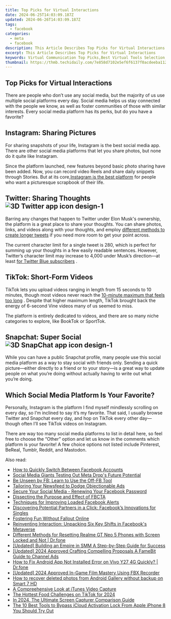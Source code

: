 ```yaml
---
title: Top Picks for Virtual Interactions
date: 2024-06-25T14:03:09.187Z
updated: 2024-06-26T14:03:09.187Z
tags:
  - facebook
categories:
  - meta
  - facebook
description: This Article Describes Top Picks for Virtual Interactions
excerpt: This Article Describes Top Picks for Virtual Interactions
keywords: Virtual Communication Top Picks,Best Virtual Tools Selection,Premium Virtual Interaction Choices,Essential Virtual Engagement Tips,Leading Virtual Connection Options,Selecting Excellent Virtual Platforms,Optimal Virtual Experience Selections
thumbnail: https://thmb.techidaily.com/7e858d7102e5ef6f6137f0acdeeba112d7b0daf0c9e0dad5ba4b3979a33bb860.jpg
---
```


## Top Picks for Virtual Interactions

 There are people who don’t use any social media, but the majority of us use multiple social platforms every day. Social media helps us stay connected with the people we know, as well as foster communities of those with similar interests. Every social media platform has its perks, but do you have a favorite?

## Instagram: Sharing Pictures

 For sharing snapshots of your life, Instagram is the best social media app. There are other social media platforms that let you share photos, but none do it quite like Instagram.

 Since the platform launched, new features beyond basic photo sharing have been added. Now, you can record video Reels and share daily snippets through Stories. But at its core,[Instagram is the best platform](https://www.makeuseof.com/reasons-why-instagram-best-social-media-app/) for people who want a picturesque scrapbook of their life.

## Twitter: Sharing Thoughts ![3D Twitter app icon design-1](https://static1.makeuseofimages.com/wordpress/wp-content/uploads/2023/02/3d-twitter-app-icon-design-1.jpg)

 Barring any changes that happen to Twitter under Elon Musk's ownership, the platform is a great place to share your thoughts. You can share photos, links, and videos along with your thoughts, and employ [different methods to create longer tweets](https://www.makeuseof.com/tag/tools-writing-longer-tweets/) if you need more room to get your point across.

 The current character limit for a single tweet is 280, which is perfect for summing up your thoughts in a few easily readable sentences. However, Twitter’s character limit may increase to 4,000 under Musk’s direction—at least [for Twitter Blue subscribers](https://www.makeuseof.com/what-is-twitter-blue/) .

## TikTok: Short-Form Videos

 TikTok lets you upload videos ranging in length from 15 seconds to 10 minutes, though most videos never reach the [10-minute maximum that feels too long](https://www.makeuseof.com/10-minute-videos-tiktok-too-long/) . Despite that higher maximum length, TikTok brought back the energy of 6-second Vine videos many of us seemed to miss.

 The platform is entirely dedicated to videos, and there are so many niche categories to explore, like BookTok or SportTok.

## Snapchat: Super Social ![3D SnapChat app icon design-1](https://static1.makeuseofimages.com/wordpress/wp-content/uploads/2023/02/3d-snapchat-app-icon-design-1.jpg)

 While you can have a public Snapchat profile, many people use this social media platform as a way to stay social with friends only. Sending a quick picture—either directly to a friend or to your story—is a great way to update people on what you’re doing without actually having to write out what you’re doing.

## Which Social Media Platform Is Your Favorite?

 Personally, Instagram is the platform I find myself mindlessly scrolling on every day, so I’m inclined to say it’s my favorite. That said, I usually browse Twitter and Snapchat every day, and hop on TikTok every other day—though often I’ll see TikTok videos on Instagram.

 There are way too many social media platforms to list in detail here, so feel free to choose the “Other” option and let us know in the comments which platform is your favorite! A few choice options not listed include Pinterest, BeReal, Tumblr, Reddit, and Mastodon.


<ins class="adsbygoogle"
     style="display:block"
     data-ad-format="autorelaxed"
     data-ad-client="ca-pub-7571918770474297"
     data-ad-slot="1223367746"></ins>



<ins class="adsbygoogle"
     style="display:block"
     data-ad-client="ca-pub-7571918770474297"
     data-ad-slot="8358498916"
     data-ad-format="auto"
     data-full-width-responsive="true"></ins>

<span class="atpl-alsoreadstyle">Also read:</span>
<div><ul>
<li><a href="https://facebook.techidaily.com/how-to-quickly-switch-between-facebook-accounts/"><u>How to Quickly Switch Between Facebook Accounts</u></a></li>
<li><a href="https://facebook.techidaily.com/social-media-giants-testing-out-meta-drops-future-potential/"><u>Social Media Giants Testing Out Meta Drop's Future Potential</u></a></li>
<li><a href="https://facebook.techidaily.com/be-unseen-by-fb-learn-to-use-the-off-fb-tool/"><u>Be Unseen by FB: Learn to Use the Off-FB Tool</u></a></li>
<li><a href="https://facebook.techidaily.com/tailoring-your-newsfeed-to-dodge-objectionable-ads/"><u>Tailoring Your Newsfeed to Dodge Objectionable Ads</u></a></li>
<li><a href="https://facebook.techidaily.com/secure-your-social-media-renewing-your-facebook-password/"><u>Secure Your Social Media - Renewing Your Facebook Password</u></a></li>
<li><a href="https://facebook.techidaily.com/dissecting-the-purpose-and-effect-of-fbcta/"><u>Dissecting the Purpose and Effect of FBCTA</u></a></li>
<li><a href="https://facebook.techidaily.com/techniques-for-improving-loaded-facebook-alerts/"><u>Techniques for Improving Loaded Facebook Alerts</u></a></li>
<li><a href="https://facebook.techidaily.com/discovering-potential-partners-in-a-click-facebooks-innovations-for-singles/"><u>Discovering Potential Partners in a Click: Facebook’s Innovations for Singles</u></a></li>
<li><a href="https://facebook.techidaily.com/fostering-fun-without-fallout-online/"><u>Fostering Fun Without Fallout Online</u></a></li>
<li><a href="https://facebook.techidaily.com/reinventing-interaction-unpacking-six-key-shifts-in-facebooks-metaverse/"><u>Reinventing Interaction: Unpacking Six Key Shifts in Facebook's Metaverse</u></a></li>
<li><a href="https://techidaily.com/different-methods-for-resetting-realme-gt-neo-5-phones-with-screen-locked-and-not-drfone-by-drfone-reset-android-reset-android/"><u>Different Methods for Resetting Realme GT Neo 5 Phones with Screen Locked and Not | Dr.fone</u></a></li>
<li><a href="https://extra-information.techidaily.com/updated-building-an-empire-in-smm-a-step-by-step-guide-for-success/"><u>[Updated] Building an Empire in SMM  A Step-by-Step Guide for Success</u></a></li>
<li><a href="https://facebook-video-footage.techidaily.com/updated-2024-approved-crafting-compelling-proposals-a-famebit-guide-to-channel-ads/"><u>[Updated] 2024 Approved  Crafting Compelling Proposals  A FameBit Guide to Channel Ads</u></a></li>
<li><a href="https://change-location.techidaily.com/how-to-fix-android-app-not-installed-error-on-vivo-y27-4g-quickly-drfone-by-drfone-fix-android-problems-fix-android-problems/"><u>How to Fix Android App Not Installed Error on Vivo Y27 4G Quickly? | Dr.fone</u></a></li>
<li><a href="https://visual-screen-recording.techidaily.com/updated-2024-approved-in-game-film-mastery-using-fbx-recorder/"><u>[Updated] 2024 Approved  In-Game Film Mastery Using FBX Recorder</u></a></li>
<li><a href="https://blog-min.techidaily.com/how-to-recover-deleted-photos-from-android-gallery-without-backup-on-smart-7-hd-by-stellar-photo-recovery-android-mobile-photo-recover/"><u>How to recover deleted photos from Android Gallery without backup on Smart 7 HD</u></a></li>
<li><a href="https://remote-screen-capture.techidaily.com/a-compreehensive-look-at-itunes-video-capture/"><u>A Compreehensive Look at iTunes Video Capture</u></a></li>
<li><a href="https://tiktok-videos.techidaily.com/the-hottest-food-challenges-on-tiktok-for-2024/"><u>The Hottest Food Challenges on TikTok for 2024</u></a></li>
<li><a href="https://visual-screen-recording.techidaily.com/in-2024-the-ultimate-screen-capturer-comparison-guide/"><u>In 2024, The Ultimate Screen Capturer Comparison Guide</u></a></li>
<li><a href="https://activate-lock.techidaily.com/the-10-best-tools-to-bypass-icloud-activation-lock-from-apple-iphone-8-you-should-try-out-by-drfone-ios/"><u>The 10 Best Tools to Bypass iCloud Activation Lock From Apple iPhone 8 You Should Try Out</u></a></li>
</ul></div>
